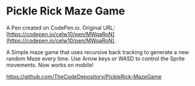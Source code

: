 # Pickle Rick Maze Game

A Pen created on CodePen.io. Original URL: [https://codepen.io/celw10/pen/MWqaRoN](https://codepen.io/celw10/pen/MWqaRoN).

A Simple maze game that uses recursive back tracking to generate a new random Maze every time. 
Use Arrow keys or WASD to control the Sprite movements.
Now works on mobile!

https://github.com/TheCodeDepository/PickleRick-MazeGame